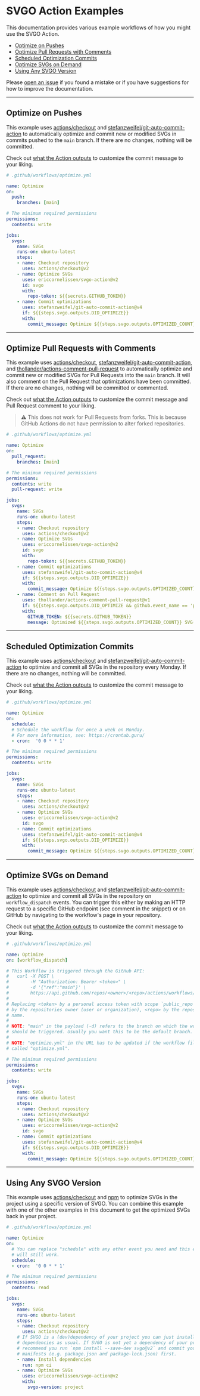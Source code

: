 # SVGO Action Examples

This documentation provides various example workflows of how you might use the
SVGO Action.

- [Optimize on Pushes](#optimize-on-pushes)
- [Optimize Pull Requests with Comments](#optimize-pull-requests-with-comments)
- [Scheduled Optimization Commits](#scheduled-optimization-commits)
- [Optimize SVGs on Demand](#optimize-svgs-on-demand)
- [Using Any SVGO Version](#using-any-svgo-version)

Please [open an issue] if you found a mistake or if you have suggestions for how
to improve the documentation.

---

## Optimize on Pushes

This example uses [actions/checkout] and [stefanzweifel/git-auto-commit-action]
to automatically optimize and commit new or modified SVGs in commits pushed to
the `main` branch. If there are no changes, nothing will be committed.

Check out [what the Action outputs] to customize the commit message to your
liking.

```yaml
# .github/workflows/optimize.yml

name: Optimize
on:
  push:
    branches: [main]

# The minimum required permissions
permissions:
  contents: write

jobs:
  svgs:
    name: SVGs
    runs-on: ubuntu-latest
    steps:
    - name: Checkout repository
      uses: actions/checkout@v2
    - name: Optimize SVGs
      uses: ericcornelissen/svgo-action@v2
      id: svgo
      with:
        repo-token: ${{secrets.GITHUB_TOKEN}}
    - name: Commit optimizations
      uses: stefanzweifel/git-auto-commit-action@v4
      if: ${{steps.svgo.outputs.DID_OPTIMIZE}}
      with:
        commit_message: Optimize ${{steps.svgo.outputs.OPTIMIZED_COUNT}} SVG(s)
```

---

## Optimize Pull Requests with Comments

This example uses [actions/checkout], [stefanzweifel/git-auto-commit-action],
and [thollander/actions-comment-pull-request] to automatically optimize and
commit new or modified SVGs for Pull Requests into the `main` branch. It will
also comment on the Pull Request that optimizations have been committed. If
there are no changes, nothing will be committed or commented.

Check out [what the Action outputs] to customize the commit message and Pull
Request comment to your liking.

> :warning: This does not work for Pull Requests from forks. This is because
> GitHub Actions do not have permission to alter forked repositories.

```yaml
# .github/workflows/optimize.yml

name: Optimize
on:
  pull_request:
    branches: [main]

# The minimum required permissions
permissions:
  contents: write
  pull-request: write

jobs:
  svgs:
    name: SVGs
    runs-on: ubuntu-latest
    steps:
    - name: Checkout repository
      uses: actions/checkout@v2
    - name: Optimize SVGs
      uses: ericcornelissen/svgo-action@v2
      id: svgo
      with:
        repo-token: ${{secrets.GITHUB_TOKEN}}
    - name: Commit optimizations
      uses: stefanzweifel/git-auto-commit-action@v4
      if: ${{steps.svgo.outputs.DID_OPTIMIZE}}
      with:
        commit_message: Optimize ${{steps.svgo.outputs.OPTIMIZED_COUNT}} SVG(s)
    - name: Comment on Pull Request
      uses: thollander/actions-comment-pull-request@v1
      if: ${{steps.svgo.outputs.DID_OPTIMIZE && github.event_name == 'pull_request'}}
      with:
        GITHUB_TOKEN: ${{secrets.GITHUB_TOKEN}}
        message: Optimized ${{steps.svgo.outputs.OPTIMIZED_COUNT}} SVG(s)
```

---

## Scheduled Optimization Commits

This example uses [actions/checkout] and [stefanzweifel/git-auto-commit-action]
to optimize and commit all SVGs in the repository every Monday. If there are no
changes, nothing will be committed.

Check out [what the Action outputs] to customize the commit message to your
liking.

```yaml
# .github/workflows/optimize.yml

name: Optimize
on:
  schedule:
  # Schedule the workflow for once a week on Monday.
  # For more information, see: https://crontab.guru/
  - cron:  '0 0 * * 1'

# The minimum required permissions
permissions:
  contents: write

jobs:
  svgs:
    name: SVGs
    runs-on: ubuntu-latest
    steps:
    - name: Checkout repository
      uses: actions/checkout@v2
    - name: Optimize SVGs
      uses: ericcornelissen/svgo-action@v2
      id: svgo
    - name: Commit optimizations
      uses: stefanzweifel/git-auto-commit-action@v4
      if: ${{steps.svgo.outputs.DID_OPTIMIZE}}
      with:
        commit_message: Optimize ${{steps.svgo.outputs.OPTIMIZED_COUNT}} SVG(s)
```

---

## Optimize SVGs on Demand

This example uses [actions/checkout] and [stefanzweifel/git-auto-commit-action]
to optimize and commit all SVGs in the repository on `workflow_dispatch` events.
You can trigger this either by making an HTTP request to a specific GitHub
endpoint (see comment in the snippet) or on GitHub by navigating to the
workflow's page in your repository.

Check out [what the Action outputs] to customize the commit message to your
liking.

```yaml
# .github/workflows/optimize.yml

name: Optimize
on: [workflow_dispatch]

# This Workflow is triggered through the GitHub API:
#   curl -X POST \
#        -H "Authorization: Bearer <token>" \
#        -d '{"ref":"main"}' \
#        https://api.github.com/repos/<owner>/<repo>/actions/workflows/optimize.yml/dispatches
#
# Replacing <token> by a personal access token with scope `public_repo`, <owner>
# by the repositories owner (user or organization), <repo> by the repositories
# name.
#
# NOTE: "main" in the payload (-d) refers to the branch on which the workflow
# should be triggered. Usually you want this to be the default branch.
#
# NOTE: "optimize.yml" in the URL has to be updated if the workflow file is not
# called "optimize.yml".

# The minimum required permissions
permissions:
  contents: write

jobs:
  svgs:
    name: SVGs
    runs-on: ubuntu-latest
    steps:
    - name: Checkout repository
      uses: actions/checkout@v2
    - name: Optimize SVGs
      uses: ericcornelissen/svgo-action@v2
      id: svgo
    - name: Commit optimizations
      uses: stefanzweifel/git-auto-commit-action@v4
      if: ${{steps.svgo.outputs.DID_OPTIMIZE}}
      with:
        commit_message: Optimize ${{steps.svgo.outputs.OPTIMIZED_COUNT}} SVG(s)
```

---

## Using Any SVGO Version

This example uses [actions/checkout] and [npm] to optimize SVGs in the project
using a specific version of SVGO. You can combine this example with one of the
other examples in this document to get the optimized SVGs back in your project.

```yaml
# .github/workflows/optimize.yml

name: Optimize
on:
  # You can replace "schedule" with any other event you need and this example
  # will still work.
  schedule:
  - cron:  '0 0 * * 1'

# The minimum required permissions
permissions:
  contents: read

jobs:
  svgs:
    name: SVGs
    runs-on: ubuntu-latest
    steps:
    - name: Checkout repository
      uses: actions/checkout@v2
    # If SVGO is a (dev)dependency of your project you can just install your
    # dependencies as usual. If SVGO is not yet a dependency of your project, we
    # recommend you run `npm install --save-dev svgo@v2` and commit your project
    # manifests (e.g. package.json and package-lock.json) first.
    - name: Install dependencies
      run: npm ci
    - name: Optimize SVGs
      uses: ericcornelissen/svgo-action@v2
      with:
        svgo-version: project
```

[open an issue]: https://github.com/ericcornelissen/svgo-action/issues/new?labels=docs&template=documentation.md
[what the action outputs]: ./outputs.md

[actions/checkout]: https://github.com/marketplace/actions/checkout
[npm]: https://www.npmjs.com/
[stefanzweifel/git-auto-commit-action]: https://github.com/marketplace/actions/git-auto-commit
[thollander/actions-comment-pull-request]: https://github.com/marketplace/actions/comment-pull-request
